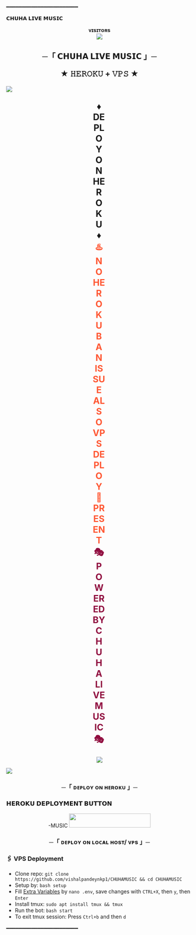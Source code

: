 ━━━━━━━━━━━━━━━━━━━━━━━
<p align="left">
    
𝗖𝗛𝗨𝗛𝗔 𝗟𝗜𝗩𝗘 𝗠𝗨𝗦𝗜𝗖

<p align="center">
    <b>ᴠɪsɪᴛᴏʀs</b><br>
    <img align="middle" src="https://profile-counter.glitch.me/IamDvis/count.svg" />
</p>

<h2 align="center">
    ─「 𝗖𝗛𝗨𝗛𝗔 𝗟𝗜𝗩𝗘 𝗠𝗨𝗦𝗜𝗖 」─

★ 𝙷𝙴𝚁𝙾𝙺𝚄 + 𝚅𝙿𝚂 ★
</h2>
<img src="https://readme-typing-svg.herokuapp.com?color=FF0000&width=420&lines=♦𝙳𝙴𝙿𝙻𝙾𝚈+𝙾𝙽+𝙷𝙴𝚁𝙾𝙺𝚄♦;♨️+𝙽𝙾+𝙷𝙴𝚁𝙾𝙺𝚄+𝙱𝙰𝙽+𝙸𝚂𝚂𝚄𝙴+𝙰𝙻𝚂𝙾+𝚅𝙿𝚂+𝙳𝙴𝙿𝙻𝙾𝚈+📍+𝙿𝚁𝙴𝚂𝙴𝙽𝚃;🎭+𝙿𝙾𝚆𝙴𝚁𝙳+𝙱𝚈+𝗖𝗛𝗨𝗛𝗔+𝗟𝗜𝗩𝗘+𝗠𝗨𝗦𝗜𝗖+🎭">

<div align="center">
  <p style="font-size: 24px; font-weight: bold;">
    <span class="typing">♦ DEPLOY ON HEROKU ♦</span><br>
    <span class="typing" style="color: #FF5733;">♨️ NO HEROKU BAN ISSUE ALSO VPS DEPLOY 📍 PRESENT</span><br>
    <span class="typing" style="color: #900C3F;">🎭 POWERED BY CHUHA LIVE MUSIC 🎭</span>
  </p>
</div>

<style>
  /* Typing animation */
  .typing {
    display: inline-block;
    border-right: 3px solid;
    animation: typing 3s steps(15) infinite, blink 0.75s step-end infinite;
  }

  /* Typing effect keyframes */
  @keyframes typing {
    from { width: 0; }
    to { width: 100%; }
  }

  /* Blinking cursor */
  @keyframes blink {
    from, to { border-color: transparent; }
    50% { border-color: black; }
  }
</style>

<p align="center">
    <img src="https://envs.sh/cwU.jpg">
</p>


<img src="https://readme-typing-svg.herokuapp.com?color=FF0000&width=420&lines=⚠️𝗙𝗢𝗥𝗞+𝗧𝗛𝗜𝗦+𝗥𝗘𝗣𝗢+𝗙𝗜𝗥𝗦𝗧𝗟𝗬⚠️">

<h3 align="center">
    ─「 ᴅᴇᴩʟᴏʏ ᴏɴ ʜᴇʀᴏᴋᴜ 」─
</h3>

<h3> 𝗛𝗘𝗥𝗢𝗞𝗨 𝗗𝗘𝗣𝗟𝗢𝗬𝗠𝗘𝗡𝗧 𝗕𝗨𝗧𝗧𝗢𝗡 </h3>

<p align="center">-MUSIC
    <a href="https://dashboard.heroku.com/new?template=https://github.com/vishalpandeynkp1/CHUHAMUSIC">
        <img src="https://img.shields.io/badge/Deploy%20On%20Heroku-bringle?style=for-the-badge&logo=heroku" width="220" height="38.45"/>
    </a>
</p>



<h3 align="center">
    ─「 ᴅᴇᴩʟᴏʏ ᴏɴ ʟᴏᴄᴀʟ ʜᴏsᴛ/ ᴠᴘs 」─
</h3>

### 🖇 VPS Deployment
- Clone repo: `git clone https://github.com/vishalpandeynkp1/CHUHAMUSIC && cd CHUHAMUSIC`
- Setup by: `bash setup`
- Fill [Extra Variables](https://github.com/vishalpandeynkp1/CHUHAMUSIC/blob/master/sample.env) by `nano .env`, save changes with `CTRL+X`, then `y`, then `Enter`
- Install tmux: `sudo apt install tmux && tmux`
- Run the bot: `bash start`
- To exit tmux session: Press `Ctrl+b` and then `d`

━━━━━━━━━━━━━━━━━━━━━━━

